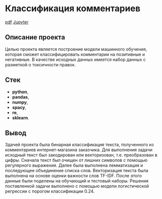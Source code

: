 # Классификация комментариев
[pdf](https://cloud.mail.ru/public/HJwa/5Hc2YsJzD) [Jupyter](https://github.com/IldarGatinKzn/Educational/blob/main/Text%20classification/text_classification.ipynb)

## Описание проекта

Целью проекта является построение модели машинного обучения, которая сможет классифицировать комментарии на позитивные и негативные. В качестве исходных данных имеется набор данных с разметкой о токсичности правок.

## Стек
* **python**,
* **pandas**,
* **numpy**,
* **spacy**,
* **re**,
* **sklearn**.

## Вывод

Здачей проекта была бинарная классификация текста, полученного из комментариев интернет-магазина заказчика.
Для выполнения задачи исходный текст был закодирован или векторизован, т.е. преобразован в цифры.
Сначала текст был очищен от лишних символов с помощью регулярного выражения. Далее была выполнена лемматизация и последующее объединение списка слов.
Векторизация текста была выполнена на основе оценки важности слов TF-IDF. После этого данные были поделены на обучающий и тестовый наборы.
Решения поставленной задачи выполнено с помощью модели логистической регрессии с порогом классификации 0.24.
